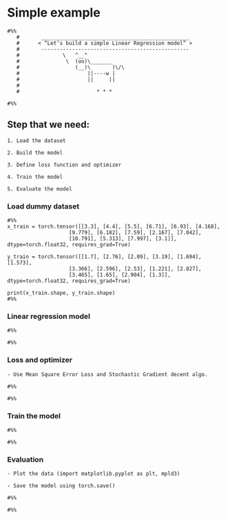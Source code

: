 # Simple example

<!-- An innocent comment to force Markdown out of list parsing mode. See also http://meta.stackoverflow.com/a/99637 -->

    #%%
       #       ________________________________________________       
       #      < “Let’s build a simple Linear Regression model” >
       #       ------------------------------------------------
       #              \   ^__^
       #               \  (oo)\_______
       #                  (__)\       )\/\
       #                      ||----w |
       #                      ||     ||
       #
       #                         * * *

    #%%

## Step that we need:

    1. Load the dataset

    2. Build the model

    3. Define loss function and optimizer

    4. Train the model

    5. Evaluate the model

### Load dummy dataset

<!-- An innocent comment to force Markdown out of list parsing mode. See also http://meta.stackoverflow.com/a/99637 -->

    #%%
    x_train = torch.tensor([[3.3], [4.4], [5.5], [6.71], [6.93], [4.168],
                        [9.779], [6.182], [7.59], [2.167], [7.042],
                        [10.791], [5.313], [7.997], [3.1]], dtype=torch.float32, requires_grad=True)

    y_train = torch.tensor([[1.7], [2.76], [2.09], [3.19], [1.694], [1.573],
                        [3.366], [2.596], [2.53], [1.221], [2.827],
                        [3.465], [1.65], [2.904], [1.3]], dtype=torch.float32, requires_grad=True)

    print(x_train.shape, y_train.shape)
    #%%

### Linear regression model

<!-- An innocent comment to force Markdown out of list parsing mode. See also http://meta.stackoverflow.com/a/99637 -->

    #%%

    #%%

### Loss and optimizer

    - Use Mean Square Error Loss and Stochastic Gradient decent algo.

<!-- An innocent comment to force Markdown out of list parsing mode. See also http://meta.stackoverflow.com/a/99637 -->

    #%%

    #%%

### Train the model

<!-- An innocent comment to force Markdown out of list parsing mode. See also http://meta.stackoverflow.com/a/99637 -->

    #%%

    #%%

### Evaluation

    - Plot the data (import matplotlib.pyplot as plt, mpld3)

    - Save the model using torch.save()

<!-- An innocent comment to force Markdown out of list parsing mode. See also http://meta.stackoverflow.com/a/99637 -->

    #%%

    #%%
